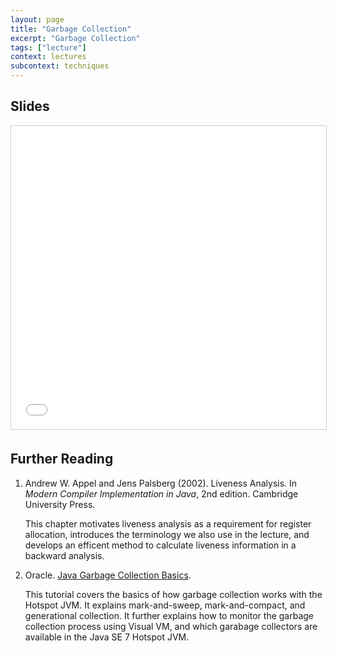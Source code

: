 ```yaml
---
layout: page
title: "Garbage Collection"
excerpt: "Garbage Collection"
tags: ["lecture"]
context: lectures
subcontext: techniques
---
```


## Slides

<iframe src="//www.slideshare.net/slideshow/embed_code/key/J7f2RVCcFoOsyv" width="595" height="485" frameborder="0" marginwidth="0" marginheight="0" scrolling="no" style="border:1px solid #CCC; border-width:1px; margin-bottom:5px; max-width: 100%;" allowfullscreen> </iframe>

## Further Reading

1.  Andrew W. Appel and Jens Palsberg (2002). Liveness Analysis. In *Modern Compiler Implementation in Java*, 2nd edition. Cambridge University Press.
    
    This chapter motivates liveness analysis as a requirement for register allocation, introduces the terminology we also use in the lecture, and develops an efficent method to calculate liveness information in a backward analysis.

2. Oracle. [Java Garbage Collection Basics](http://www.oracle.com/webfolder/technetwork/tutorials/obe/java/gc01/index.html).
    
    This tutorial covers the basics of how garbage collection works with the Hotspot JVM.
  It explains mark-and-sweep, mark-and-compact, and generational collection.
  It further explains how to monitor the garbage collection process using Visual VM,
  and which garabage collectors are available in the Java SE 7 Hotspot JVM.
  
